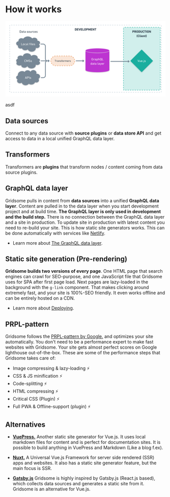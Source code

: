 # How it works

![Pre-rendering](./images/ssg-mode.png)

asdf

## Data sources
Connect to any data source with **source plugins** or **data store API** and get access to data in a local unified GraphQL data layer.

## Transformers
Transformers are **plugins** that transform nodes / content coming from data source plugins.	


## GraphQL data layer
Gridsome pulls in content from **data sources** into a unified **GraphQL data layer**. Content are pulled in to the data layer when you start development project and at build time. **The GraphQL layer is only used in development and the build step.** There is no connection between the GraphQL data layer and a site in production. To update site in production with latest content you need to re-build your site. This is how static site generators works. This can be done automatically with services like [Netlify](https://netlify.com).

- Learn more about [The GraphQL data layer](/docs/graphql).


## Static site generation (Pre-rendering)

**Gridsome builds two versions of every page**. One HTML page that search engines can crawl for SEO-purpose, and one JavaScript file that Gridsome uses for SPA after first page load. Next pages are lazy-loaded in the background with the `g-link` component. That makes clicking around extremely fast, and your site is 100%-SEO friendly. It even works offline and can be entirely hosted on a CDN.

- Learn more about [Deploying](/docs/deployment).

## PRPL-pattern

Gridsome follows the [PRPL-pattern by Google.](https://developers.google.com/web/fundamentals/performance/prpl-pattern/) and optimizes your site automatically. You don't need to be a performance expert to make fast websites with Gridsome. Your site gets almost perfect scores on Google lighthouse out-of-the-box. These are some of the performance steps that Gridsome takes care of:

- Image compressing & lazy-loading ⚡️ 
- CSS & JS minification ⚡️ 
- Code-splitting ⚡️ 
- HTML compressing ⚡️ 
- Critical CSS (Plugin) ⚡️ 
- Full PWA & Offline-support (plugin) ⚡️


## Alternatives

-	**[VuePress.](https://vuepress.vuejs.org/)** Another static site generator for Vue.js. It uses local markdown files for content and is perfect for documentation sites. It is possible to build anything in VuePress and Markdown (Like a blog f.ex).

-	**[Nuxt.](https://nuxtjs.org/)** A Universal Vue.js Framework for server side rendered (SSR) apps and websites. It also has a static site generator feature, but the main focus is SSR.

-	**[Gatsby.js](https://www.gatsbyjs.org/)**  Gridsome is highly inspired by Gatsby.js (React.js based), which collects data sources and generates a static site from it. Gridsome is an alternative for Vue.js.
